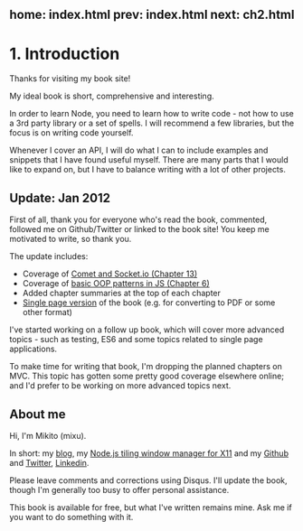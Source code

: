 home: index.html
prev: index.html
next: ch2.html
---

# 1. Introduction

Thanks for visiting my book site!

My ideal book is short, comprehensive and interesting.

In order to learn Node, you need to learn how to write code - not how to use a 3rd party library or a set of spells. I will recommend a few libraries, but the focus is on writing code yourself.

Whenever I cover an API, I will do what I can to include examples and snippets that I have found useful myself. There are many parts that I would like to expand on, but I have to balance writing with a lot of other projects.

## Update: Jan 2012

First of all, thank you for everyone who's read the book, commented, followed me on Github/Twitter or linked to the book site! You keep me motivated to write, so thank you.

The update includes:

*   Coverage of [Comet and Socket.io (Chapter 13)](ch13.html)
*   Coverage of [basic OOP patterns in JS (Chapter 6)](ch6.html)
*   Added chapter summaries at the top of each chapter
*   [Single page version](single.html) of the book (e.g. for converting to PDF or some other format)

I've started working on a follow up book, which will cover more advanced topics - such as testing, ES6 and some topics related to single page applications.

To make time for writing that book, I'm dropping the planned chapters on MVC. This topic has gotten some pretty good coverage elsewhere online; and I'd prefer to be working on more advanced topics next.

## About me

Hi, I'm Mikito (mixu).

In short: my [blog](http://blog.mixu.net/), my [Node.js tiling window manager for X11](https://github.com/mixu/nwm) and my [Github](https://github.com/mixu) and [Twitter](http://twitter.com/mikitotakada/), [Linkedin](http://www.linkedin.com/in/mikitotakada).

Please leave comments and corrections using Disqus. I'll update the book, though I'm generally too busy to offer personal assistance.

This book is available for free, but what I've written remains mine. Ask me if you want to do something with it.
